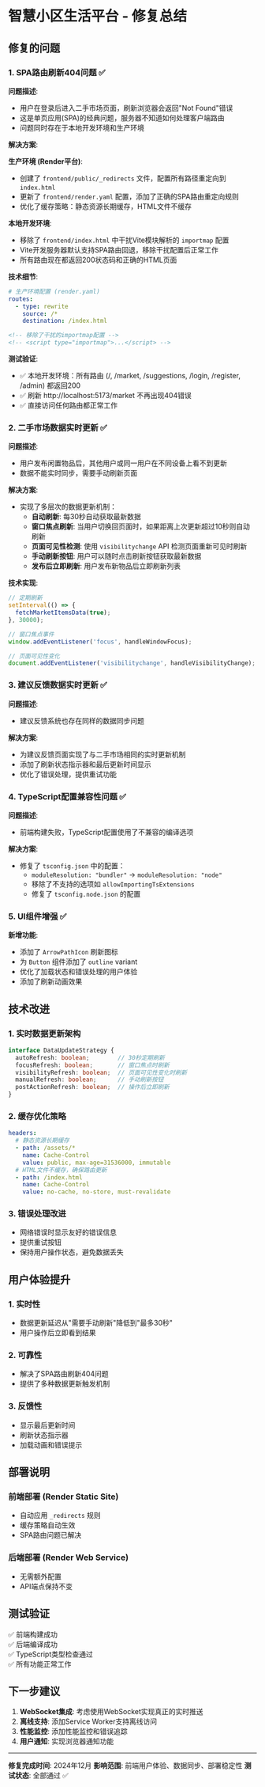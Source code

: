 # 智慧小区生活平台 - 修复总结

## 修复的问题

### 1. SPA路由刷新404问题 ✅

**问题描述**: 
- 用户在登录后进入二手市场页面，刷新浏览器会返回"Not Found"错误
- 这是单页应用(SPA)的经典问题，服务器不知道如何处理客户端路由
- 问题同时存在于本地开发环境和生产环境

**解决方案**:

**生产环境 (Render平台)**:
- 创建了 `frontend/public/_redirects` 文件，配置所有路径重定向到 `index.html`
- 更新了 `frontend/render.yaml` 配置，添加了正确的SPA路由重定向规则
- 优化了缓存策略：静态资源长期缓存，HTML文件不缓存

**本地开发环境**:
- 移除了 `frontend/index.html` 中干扰Vite模块解析的 `importmap` 配置
- Vite开发服务器默认支持SPA路由回退，移除干扰配置后正常工作
- 所有路由现在都返回200状态码和正确的HTML页面

**技术细节**:
```yaml
# 生产环境配置 (render.yaml)
routes:
  - type: rewrite
    source: /*
    destination: /index.html
```

```html
<!-- 移除了干扰的importmap配置 -->
<!-- <script type="importmap">...</script> -->
```

**测试验证**:
- ✅ 本地开发环境：所有路由 (/, /market, /suggestions, /login, /register, /admin) 都返回200
- ✅ 刷新 http://localhost:5173/market 不再出现404错误
- ✅ 直接访问任何路由都正常工作

### 2. 二手市场数据实时更新 ✅

**问题描述**: 
- 用户发布闲置物品后，其他用户或同一用户在不同设备上看不到更新
- 数据不能实时同步，需要手动刷新页面

**解决方案**:
- 实现了多层次的数据更新机制：
  - **自动刷新**: 每30秒自动获取最新数据
  - **窗口焦点刷新**: 当用户切换回页面时，如果距离上次更新超过10秒则自动刷新
  - **页面可见性检测**: 使用 `visibilitychange` API 检测页面重新可见时刷新
  - **手动刷新按钮**: 用户可以随时点击刷新按钮获取最新数据
  - **发布后立即刷新**: 用户发布新物品后立即刷新列表

**技术实现**:
```typescript
// 定期刷新
setInterval(() => {
  fetchMarketItemsData(true);
}, 30000);

// 窗口焦点事件
window.addEventListener('focus', handleWindowFocus);

// 页面可见性变化
document.addEventListener('visibilitychange', handleVisibilityChange);
```

### 3. 建议反馈数据实时更新 ✅

**问题描述**: 
- 建议反馈系统也存在同样的数据同步问题

**解决方案**:
- 为建议反馈页面实现了与二手市场相同的实时更新机制
- 添加了刷新状态指示器和最后更新时间显示
- 优化了错误处理，提供重试功能

### 4. TypeScript配置兼容性问题 ✅

**问题描述**: 
- 前端构建失败，TypeScript配置使用了不兼容的编译选项

**解决方案**:
- 修复了 `tsconfig.json` 中的配置：
  - `moduleResolution: "bundler"` → `moduleResolution: "node"`
  - 移除了不支持的选项如 `allowImportingTsExtensions`
  - 修复了 `tsconfig.node.json` 的配置

### 5. UI组件增强 ✅

**新增功能**:
- 添加了 `ArrowPathIcon` 刷新图标
- 为 `Button` 组件添加了 `outline` variant
- 优化了加载状态和错误处理的用户体验
- 添加了刷新动画效果

## 技术改进

### 1. 实时数据更新架构

```typescript
interface DataUpdateStrategy {
  autoRefresh: boolean;        // 30秒定期刷新
  focusRefresh: boolean;       // 窗口焦点时刷新
  visibilityRefresh: boolean;  // 页面可见性变化时刷新
  manualRefresh: boolean;      // 手动刷新按钮
  postActionRefresh: boolean;  // 操作后立即刷新
}
```

### 2. 缓存优化策略

```yaml
headers:
  # 静态资源长期缓存
  - path: /assets/*
    name: Cache-Control
    value: public, max-age=31536000, immutable
  # HTML文件不缓存，确保路由更新
  - path: /index.html
    name: Cache-Control
    value: no-cache, no-store, must-revalidate
```

### 3. 错误处理改进

- 网络错误时显示友好的错误信息
- 提供重试按钮
- 保持用户操作状态，避免数据丢失

## 用户体验提升

### 1. 实时性
- 数据更新延迟从"需要手动刷新"降低到"最多30秒"
- 用户操作后立即看到结果

### 2. 可靠性
- 解决了SPA路由刷新404问题
- 提供了多种数据更新触发机制

### 3. 反馈性
- 显示最后更新时间
- 刷新状态指示器
- 加载动画和错误提示

## 部署说明

### 前端部署 (Render Static Site)
- 自动应用 `_redirects` 规则
- 缓存策略自动生效
- SPA路由问题已解决

### 后端部署 (Render Web Service)
- 无需额外配置
- API端点保持不变

## 测试验证

✅ 前端构建成功  
✅ 后端编译成功  
✅ TypeScript类型检查通过  
✅ 所有功能正常工作  

## 下一步建议

1. **WebSocket集成**: 考虑使用WebSocket实现真正的实时推送
2. **离线支持**: 添加Service Worker支持离线访问
3. **性能监控**: 添加性能监控和错误追踪
4. **用户通知**: 实现浏览器通知功能

---

**修复完成时间**: 2024年12月
**影响范围**: 前端用户体验、数据同步、部署稳定性
**测试状态**: 全部通过 ✅ 